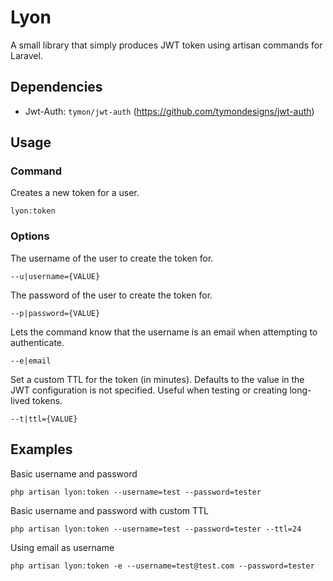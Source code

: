 # Lyon

A small library that simply produces JWT token using artisan commands for Laravel.

## Dependencies

- Jwt-Auth: <code>tymon/jwt-auth</code> (https://github.com/tymondesigns/jwt-auth)

## Usage

### Command

Creates a new token for a user.
```
lyon:token
```

### Options

The username of the user to create the token for.
```
--u|username={VALUE}
```

The password of the user to create the token for.
```
--p|password={VALUE}
```

Lets the command know that the username is an email when attempting to authenticate.
```
--e|email
```

Set a custom TTL for the token (in minutes). Defaults to the value in the JWT configuration is not specified. Useful when testing or creating long-lived tokens.
```
--t|ttl={VALUE}
```

## Examples

Basic username and password
```
php artisan lyon:token --username=test --password=tester
```

Basic username and password with custom TTL
```
php artisan lyon:token --username=test --password=tester --ttl=24
```

Using email as username
```
php artisan lyon:token -e --username=test@test.com --password=tester
```